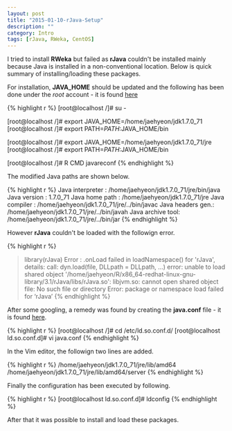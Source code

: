 ```yaml
---
layout: post
title: "2015-01-10-rJava-Setup"
description: ""
category: Intro
tags: [rJava, RWeka, CentOS]
---
```

I tried to install **RWeka** but failed as **rJava** couldn't be installed mainly because Java is installed in a non-conventional location. Below is quick summary of installing/loading these packages.

For installation, **JAVA_HOME** should be updated and the following has been done under the _root_ account - it is found [here](http://r.789695.n4.nabble.com/Can-t-get-R-to-recognize-Java-for-rJava-installation-td4553023.html)


{% highlight r %}
[root@localhost /]# su -

[root@localhost /]# export JAVA_HOME=/home/jaehyeon/jdk1.7.0_71
[root@localhost /]# export PATH=$PATH:$JAVA_HOME/bin

[root@localhost /]# export JAVA_HOME=/home/jaehyeon/jdk1.7.0_71/jre
[root@localhost /]# export PATH=$PATH:$JAVA_HOME/bin

[root@localhost /]# R CMD javareconf
{% endhighlight %}

The modified Java paths are shown below.


{% highlight r %}
Java interpreter : /home/jaehyeon/jdk1.7.0_71/jre/bin/java
Java version     : 1.7.0_71
Java home path   : /home/jaehyeon/jdk1.7.0_71/jre
Java compiler    : /home/jaehyeon/jdk1.7.0_71/jre/../bin/javac
Java headers gen.: /home/jaehyeon/jdk1.7.0_71/jre/../bin/javah
Java archive tool: /home/jaehyeon/jdk1.7.0_71/jre/../bin/jar
{% endhighlight %}

However **rJava** couldn't be loaded with the followign error.


{% highlight r %}
> library(rJava)
Error : .onLoad failed in loadNamespace() for 'rJava', details:
  call: dyn.load(file, DLLpath = DLLpath, ...)
  error: unable to load shared object '/home/jaehyeon/R/x86_64-redhat-linux-gnu-library/3.1/rJava/libs/rJava.so':
  libjvm.so: cannot open shared object file: No such file or directory
Error: package or namespace load failed for ‘rJava’
{% endhighlight %}

After some googling, a remedy was found by creating the **java.conf** file - it is found [here](http://stackoverflow.com/questions/13403268/error-while-loading-rjava).


{% highlight r %}
[root@localhost /]# cd /etc/ld.so.conf.d/
[root@localhost ld.so.conf.d]# vi java.conf
{% endhighlight %}

In the Vim editor, the followign two lines are added.


{% highlight r %}
/home/jaehyeon/jdk1.7.0_71/jre/lib/amd64
/home/jaehyeon/jdk1.7.0_71/jre/lib/amd64/server
{% endhighlight %}

Finally the configuration has been executed by following.


{% highlight r %}
[root@localhost ld.so.conf.d]# ldconfig
{% endhighlight %}

After that it was possible to install and load these packages.
